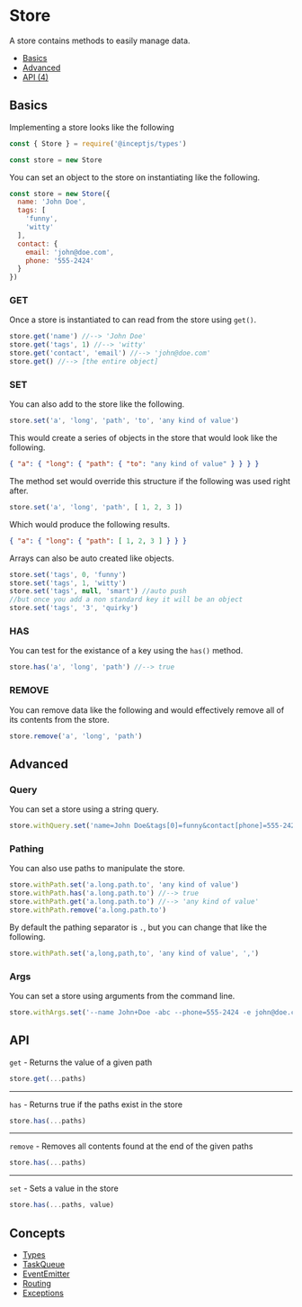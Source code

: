 # Store

A store contains methods to easily manage data.

 - [Basics](#basic)
 - [Advanced](#advanced)
 - [API (4)](#api)

<a name="basic"></a>
## Basics

Implementing a store looks like the following

```js
const { Store } = require('@inceptjs/types')

const store = new Store
```

You can set an object to the store on instantiating like the following.

```js
const store = new Store({
  name: 'John Doe',
  tags: [
    'funny',
    'witty'
  ],
  contact: {
    email: 'john@doe.com',
    phone: '555-2424'
  }
})
```

### GET

Once a store is instantiated to can read from the store using `get()`.

```js
store.get('name') //--> 'John Doe'
store.get('tags', 1) //--> 'witty'
store.get('contact', 'email') //--> 'john@doe.com'
store.get() //--> [the entire object]
```

### SET

You can also add to the store like the following.

```js
store.set('a', 'long', 'path', 'to', 'any kind of value')
```

This would create a series of objects in the store that would look like 
the following.

```json
{ "a": { "long": { "path": { "to": "any kind of value" } } } }
```

The method set would override this structure if the following was used
right after.

```js
store.set('a', 'long', 'path', [ 1, 2, 3 ])
```

Which would produce the following results.

```json
{ "a": { "long": { "path": [ 1, 2, 3 ] } } }
```

Arrays can also be auto created like objects.

```js
store.set('tags', 0, 'funny')
store.set('tags', 1, 'witty')
store.set('tags', null, 'smart') //auto push
//but once you add a non standard key it will be an object
store.set('tags', '3', 'quirky')
```

### HAS

You can test for the existance of a key using the `has()` method.

```js
store.has('a', 'long', 'path') //--> true
```

### REMOVE

You can remove data like the following and would effectively remove 
all of its contents from the store.

```js
store.remove('a', 'long', 'path')
```

<a name="advanced"></a>
## Advanced

### Query

You can set a store using a string query.

```js
store.withQuery.set('name=John Doe&tags[0]=funny&contact[phone]=555-2424')
```

### Pathing

You can also use paths to manipulate the store.

```js
store.withPath.set('a.long.path.to', 'any kind of value')
store.withPath.has('a.long.path.to') //--> true
store.withPath.get('a.long.path.to') //--> 'any kind of value'
store.withPath.remove('a.long.path.to')
```

By default the pathing separator is `.`, but you can change that like 
the following.

```js
store.withPath.set('a,long,path,to', 'any kind of value', ',')
```

### Args

You can set a store using arguments from the command line.

```js
store.withArgs.set('--name John+Doe -abc --phone=555-2424 -e john@doe.com')
```

<a name="api"></a>
## API

 `get` - Returns the value of a given path

```js
store.get(...paths)
```

----

 `has` - Returns true if the paths exist in the store

```js
store.has(...paths)
```

----

 `remove` - Removes all contents found at the end of the given paths

```js
store.has(...paths)
```

----

 `set` - Sets a value in the store

```js
store.has(...paths, value)
```

## Concepts

 - [Types](./types.md)
 - [TaskQueue](./taskqueue.md)
 - [EventEmitter](./events.md)
 - [Routing](./routing.md)
 - [Exceptions](./exception.md)